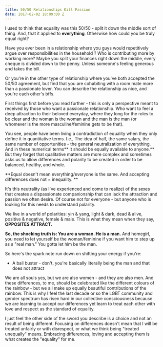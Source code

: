 ```yaml
---
title: 50/50 Relationships Kill Passion
date: 2017-02-02 18:09:00 Z
---
```


I used to think that equality was this 50/50 - split it down the middle sort of thing. And, that it applied to **everything**. Otherwise how could you be truly equal right?

Have you ever been in a relationship where you guys would repetitively argue over responsibilities in the household ? Who is contributing more by working more? Maybe you split your finances right down the middle, every cheque is divided down to the penny. Unless someone's feeling generous and takes the bill.

Or you're in the other type of relationship where you've both accepted the 50/50 agreement, but find that you are cohabiting with a room mate more than a passionate lover. You can describe the relationship as nice, and you're each other's bffs. 

First things first before you read further - this is only a perspective meant to received by those who want a passionate relationship. Who want to feel a deep attraction to their beloved everyday, where they long for the roles to be clear and the woman is the woman and the man is the man (or whomever is the more masculine/feminine gets to be that).  

You see, people have been living a contradiction of equality when they only define it in quantitative terms. I.e., The idea of half, the same salary, the same number of opportunities - the general neutralization of everything.  And in these numerical terms** it should be equally available to anyone.** But they forget that qualitative matters are more complex and sometimes asks us to allow differences and polarity to be created in order to be balanced, healthy, and whole.

**Equal doesn't mean everything/everyone is the same. And accepting differences does not = inequality. **

It's this neutrality (as I've experienced and come to realize) of the sexes that creates a dispassionate companionship that can lack the attraction and passion we often desire. Of course not for everyone - but anyone who is looking for this needs to understand polarity.

We live in a world of polarities: yin & yang, light & dark, dead & alive, positive & negative, female & male. This is what they mean when they say, **OPPOSITES ATTRACT.**

**So, the shocking truth is: You are a woman. He is a man.** And homegirl, you need to let yourself be the woman/feminine if you want him to step up as a "real man." You gotta let him be the man.

So here's the spark note run down on shifting your energy if you're:

* A ball buster - don't, you're basically literally being the man and that does not attract 

We are all souls yes, but we are also women - and they are also men. And these differences, to me, should be celebrated like the different colours of the rainbow - but we all make up equally beautiful contributions of the rainbow. This is why I feel the last decade or so the LGBT community and gender spectrum has risen hard in our collective consciousness because we are learning to accept our differences yet learn to treat each other with love and respect as the standard of equality.

I just feel the other side of the sword you describe is a choice and not an result of being different. Focusing on differences doesn't mean that I will be treated unfairly or with disrespect, or what we think being "treated unequally" means. Embracing differences, loving and accepting them is what creates the "equality" for me.